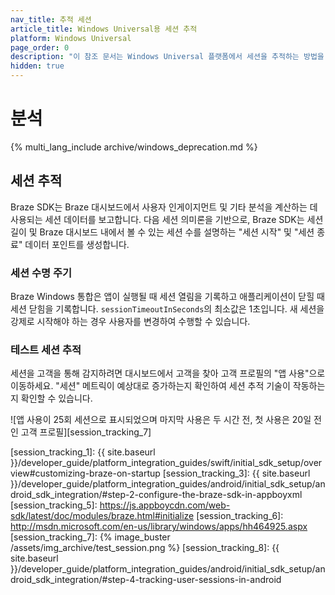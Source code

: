 ```yaml
---
nav_title: 추적 세션
article_title: Windows Universal용 세션 추적
platform: Windows Universal
page_order: 0
description: "이 참조 문서는 Windows Universal 플랫폼에서 세션을 추적하는 방법을 다룹니다."
hidden: true
---
```


# 분석
{% multi_lang_include archive/windows_deprecation.md %}

## 세션 추적

Braze SDK는 Braze 대시보드에서 사용자 인게이지먼트 및 기타 분석을 계산하는 데 사용되는 세션 데이터를 보고합니다. 다음 세션 의미론을 기반으로, Braze SDK는 세션 길이 및 Braze 대시보드 내에서 볼 수 있는 세션 수를 설명하는 "세션 시작" 및 "세션 종료" 데이터 포인트를 생성합니다.

### 세션 수명 주기

Braze Windows 통합은 앱이 실행될 때 세션 열림을 기록하고 애플리케이션이 닫힐 때 세션 닫힘을 기록합니다. `sessionTimeoutInSeconds`의 최소값은 1초입니다. 새 세션을 강제로 시작해야 하는 경우 사용자를 변경하여 수행할 수 있습니다.

### 테스트 세션 추적

세션을 고객을 통해 감지하려면 대시보드에서 고객을 찾아 고객 프로필의 "앱 사용"으로 이동하세요. "세션" 메트릭이 예상대로 증가하는지 확인하여 세션 추적 기술이 작동하는지 확인할 수 있습니다.

![앱 사용이 25회 세션으로 표시되었으며 마지막 사용은 두 시간 전, 첫 사용은 20일 전인 고객 프로필]\[session_tracking_7]

\[session_tracking_1]: {{ site.baseurl }}/developer_guide/platform_integration_guides/swift/initial_sdk_setup/overview#customizing-braze-on-startup
\[session_tracking_3]: {{ site.baseurl }}/developer_guide/platform_integration_guides/android/initial_sdk_setup/android_sdk_integration/#step-2-configure-the-braze-sdk-in-appboyxml
\[session_tracking_5]: https://js.appboycdn.com/web-sdk/latest/doc/modules/braze.html#initialize
\[session_tracking_6]: http://msdn.microsoft.com/en-us/library/windows/apps/hh464925.aspx
\[session_tracking_7]: {% image_buster /assets/img_archive/test_session.png %}
\[session_tracking_8]: {{ site.baseurl }}/developer_guide/platform_integration_guides/android/initial_sdk_setup/android_sdk_integration/#step-4-tracking-user-sessions-in-android

